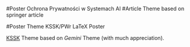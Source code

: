 #Poster
Ochrona Prywatności w Systemach AI
#Article
Theme based on springer article

#Poster Theme
KSSK/PWr LaTeX Poster 

[KSSK](https://kssk.pwr.edu.pl) Theme based on _Gemini_ Theme (with much appreciation).


